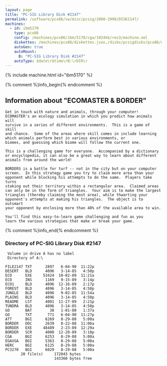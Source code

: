 ```yaml
---
layout: page
title: "PC-SIG Library Disk #2147"
permalink: /software/pcx86/sw/misc/pcsig/2000-2999/DISK2147/
machines:
  - id: ibm5170
    type: pcx86
    config: /machines/pcx86/ibm/5170/cga/1024kb/rev3/machine.xml
    diskettes: /machines/pcx86/diskettes.json,/disks/pcsigdisks/pcx86/diskettes.json
    autoGen: true
    autoMount:
      B: "PC-SIG Library Disk #2147"
    autoType: $date\r$time\rB:\rDIR\r
---
```


{% include machine.html id="ibm5170" %}

{% comment %}info_begin{% endcomment %}

## Information about "ECOMASTER & BORDER"

    Get in touch with nature and animals, through your computer!
    ECOMASTER's an ecology simulation in which you predict how animals will
    survive in a series of different environments.  This is a game of skill
    and chance.  Some of the areas where skill comes in include learning
    which animals perform best in various environments, or
    biomes, and guessing which biome will follow the current one.
    
    This is a challenging game for everyone.  Accompanied by a dictionary
    or encyclopedia, it can also be a great way to learn about different
    animals from around the world!
    
    BORDERS is a battle for turf -- not in the city but on your computer
    screen.  In this strategy game you try to claim more area than your
    opponent while blocking his attempts to do the same.  Players take turns
    staking out their territory within a rectangular area.  Claimed areas
    can only be in the form of triangles.  Your aim is to make the largest
    triangles (thereby claiming the most area), while thwarting your
    opponent's attempts at making his triangles.  The object is to outsmart
    your opponent by enclosing more than 40% of the available area to win.
    
    You'll find this easy-to-learn game challenging and fun as you
    learn the various strategies that make or break your game.
{% comment %}info_end{% endcomment %}


### Directory of PC-SIG Library Disk #2147

     Volume in drive A has no label
     Directory of A:\

    FILE2147 TXT      2897   6-04-90  11:22p
    DESERT   BLD      4096   3-14-85   4:50p
    ECO      EXE     53424  10-02-89  11:21a
    ECO      INS      1169   9-15-89   3:14p
    ECO1     BLD      4096  12-16-89   2:17p
    FOREST   BLD      4096   3-14-85   4:50p
    JUNGLE   BLD      4096   9-02-85  11:54a
    PLAINS   BLD      4096   3-14-85   4:50p
    README   LST      4001  11-27-89   2:21p
    TUNDRA   BLD      4096   3-14-85   4:50p
    GO       BAT        38   1-01-80   1:37a
    GO       TXT       771   6-04-90  11:27p
    ATT      BGI      6269   8-29-88   5:00a
    BORDER   DOC      2639   8-22-88  11:06a
    BORDER   EXE     48489   2-23-89  12:29a
    BORDER   SCR      4000  12-20-89   3:10p
    CGA      BGI      6253   8-29-88   5:00a
    EGAVGA   BGI      5363   8-29-88   5:00a
    HERC     BGI      6125   8-29-88   5:00a
    PC3270   BGI      6029   8-29-88   5:00a
           20 file(s)     172043 bytes
                          143360 bytes free
